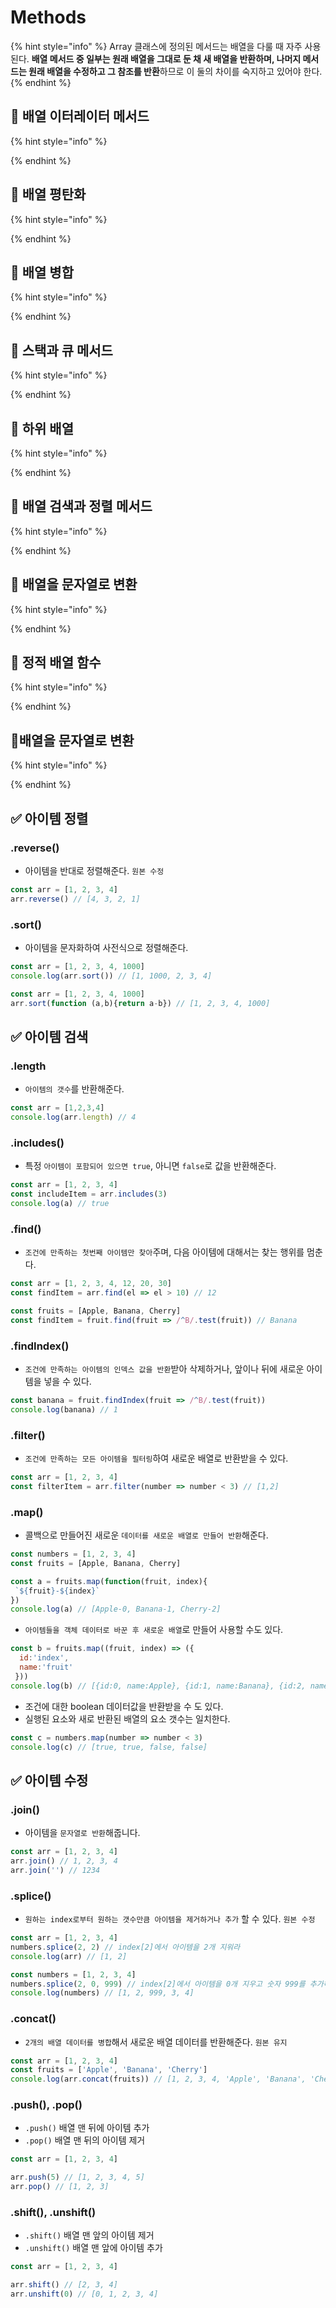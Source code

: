 # Methods

{% hint style="info" %}
Array 클래스에 정의된 메서드는 배열을 다룰 때 자주 사용된다. **배열 메서드 중 일부는 원래 배열을 그대로 둔 채 새 배열을 반환하며, 나머지 메서드는 원래 배열을 수정하고 그 참조를 반환**하므로 이 둘의 차이를 숙지하고 있어야 한다.
{% endhint %}

## 🐇 배열 이터레이터 메서드

{% hint style="info" %}

{% endhint %}

## 🐇 배열 평탄화

{% hint style="info" %}

{% endhint %}

## 🐇 배열 병합

{% hint style="info" %}

{% endhint %}

## 🐇 스택과 큐 메서드

{% hint style="info" %}

{% endhint %}

## 🐇 하위 배열

{% hint style="info" %}

{% endhint %}

## 🐇 배열 검색과 정렬 메서드

{% hint style="info" %}

{% endhint %}

## 🐇 배열을 문자열로 변환

{% hint style="info" %}

{% endhint %}

## 🐇 정적 배열 함수

{% hint style="info" %}

{% endhint %}

## 🐇배열을 문자열로 변환

{% hint style="info" %}

{% endhint %}

## ✅ 아이템 정렬

### .reverse()

* 아이템을 반대로 정렬해준다. `원본 수정`

```js
const arr = [1, 2, 3, 4]
arr.reverse() // [4, 3, 2, 1]
```

### .sort()

* 아이템을 문자화하여 사전식으로 정렬해준다.

```js
const arr = [1, 2, 3, 4, 1000]
console.log(arr.sort()) // [1, 1000, 2, 3, 4]
```

```js
const arr = [1, 2, 3, 4, 1000]
arr.sort(function (a,b){return a-b}) // [1, 2, 3, 4, 1000]
```

## ✅ 아이템 검색

### .length

* `아이템의 갯수`를 반환해준다.

```js
const arr = [1,2,3,4]
console.log(arr.length) // 4
```

### .includes()

* 특정 `아이템이 포함되어 있으면 true`, 아니면 `false`로 값을 반환해준다.

```js
const arr = [1, 2, 3, 4]
const includeItem = arr.includes(3)
console.log(a) // true
```

### .find()

* `조건에 만족하는 첫번째 아이템만 찾아`주며, 다음 아이템에 대해서는 찾는 행위를 멈춘다.

```js
const arr = [1, 2, 3, 4, 12, 20, 30]
const findItem = arr.find(el => el > 10) // 12
```

```js
const fruits = [Apple, Banana, Cherry]
const findItem = fruit.find(fruit => /^B/.test(fruit)) // Banana
```

### .findIndex()

* `조건에 만족하는 아이템의 인덱스 값을 반환`받아 삭제하거나, 앞이나 뒤에 새로운 아이템을 넣을 수 있다.

```js
const banana = fruit.findIndex(fruit => /^B/.test(fruit))
console.log(banana) // 1
```

### .filter()

* `조건에 만족하는 모든 아이템을 필터링`하여 새로운 배열로 반환받을 수 있다.

```js
const arr = [1, 2, 3, 4]
const filterItem = arr.filter(number => number < 3) // [1,2]
```

### .map()

* 콜백으로 만들어진 새로운 `데이터를 새로운 배열로 만들어 반환`해준다.

```js
const numbers = [1, 2, 3, 4]
const fruits = [Apple, Banana, Cherry]
```

```js
const a = fruits.map(function(fruit, index){
 `${fruit}-${index}`
})
console.log(a) // [Apple-0, Banana-1, Cherry-2]
```

* `아이템들을 객체 데이터로 바꾼 후 새로운 배열`로 만들어 사용할 수도 있다.

```js
const b = fruits.map((fruit, index) => ({
  id:'index',
  name:'fruit'
 }))
console.log(b) // [{id:0, name:Apple}, {id:1, name:Banana}, {id:2, name:Cherry}]
```

* 조건에 대한 boolean 데이터값을 반환받을 수 도 있다.
* 실행된 요소와 새로 반환된 배열의 요소 갯수는 일치한다.

```js
const c = numbers.map(number => number < 3)
console.log(c) // [true, true, false, false]
```

## ✅ 아이템 수정

### .join()

* 아이템을 `문자열로 반환`해줍니다.

```js
const arr = [1, 2, 3, 4]
arr.join() // 1, 2, 3, 4
arr.join('') // 1234
```

### .splice()

* `원하는 index로부터 원하는 갯수만큼 아이템을 제거하거나 추가` 할 수 있다. `원본 수정`

```js
const arr = [1, 2, 3, 4]
numbers.splice(2, 2) // index[2]에서 아이템을 2개 지워라
console.log(arr) // [1, 2]
```

```js
const numbers = [1, 2, 3, 4]
numbers.splice(2, 0, 999) // index[2]에서 아이템을 0개 지우고 숫자 999를 추가해라
console.log(numbers) // [1, 2, 999, 3, 4]
```

### .concat()

* `2개의 배열 데이터를 병합`해서 새로운 배열 데이터를 반환해준다. `원본 유지`

```js
const arr = [1, 2, 3, 4]
const fruits = ['Apple', 'Banana', 'Cherry']
console.log(arr.concat(fruits)) // [1, 2, 3, 4, 'Apple', 'Banana', 'Cherry']
```

### .push(), .pop()

* `.push()` 배열 맨 뒤에 아이템 추가
* `.pop()` 배열 맨 뒤의 아이템 제거

```js
const arr = [1, 2, 3, 4]
```

```js
arr.push(5) // [1, 2, 3, 4, 5]
arr.pop() // [1, 2, 3]
```

### .shift(), .unshift()

* `.shift()` 배열 맨 앞의 아이템 제거
* `.unshift()` 배열 맨 앞에 아이템 추가

```js
const arr = [1, 2, 3, 4]
```

```js
arr.shift() // [2, 3, 4]
arr.unshift(0) // [0, 1, 2, 3, 4]
```
